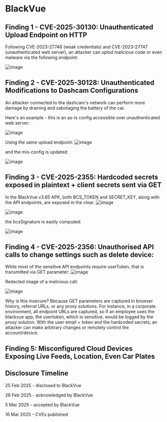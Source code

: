 # BlackVue


## Finding 1 - CVE-2025-30130: Unauthenticated Upload Endpoint on HTTP 
Following CVE-2023-27746 (weak credentials) and CVE-2023-27747 (unauthenticated web server), an attacker can uplod malicious code or even malware via the following endpoint:

![image](https://github.com/user-attachments/assets/a0111910-f0d8-4774-beb5-1c52767b836f)

## Finding 2 - CVE-2025-30128: Unauthenticated Modifications to Dashcam Configurations

An attacker connected to the dashcam's network can perform more damage by draining and sabotaging the battery of the car.

Here's an example - this is an as-is config accessible over unauthenticated web server:

![image](https://github.com/user-attachments/assets/d51ec69b-9acd-4cb1-91ca-2bcadf9933b6)

Using the same upload endpoint:
![image](https://github.com/user-attachments/assets/a0111910-f0d8-4774-beb5-1c52767b836f)

and the mis-config is updated:

![image](https://github.com/user-attachments/assets/ab3bb1bc-3a70-4c39-b34b-264ece664eb5)


## Finding 3 - CVE-2025-2355: Hardcoded secrets exposed in plaintext + client secrets sent via GET

In the BlackVue v3.65 APK, both BCS_TOKEN and SECRET_KEY, along with the API endpoints, are exposed in the clear.
![image](https://github.com/user-attachments/assets/e2f09ff7-884f-42c7-9667-566ab8e7760e)

![image](https://github.com/user-attachments/assets/ab998eaf-1eaf-4f09-94ca-43de049506b7)

the bcsSignature is easily computed: 

![image](https://github.com/user-attachments/assets/27594907-cfed-4718-90e6-b2e6b860b9bf)


## Finding 4 - CVE-2025-2356: Unauthorised API calls to change settings such as delete device:

While most of the sensitive API endpoints require userToken, that is transmitted via GET parameter:
![image](https://github.com/user-attachments/assets/ea75d84d-e5eb-43bb-9c8b-b78111a3a67b)

Redacted image of a malicious call:

![image](https://github.com/user-attachments/assets/a4ed058e-b516-47e5-93d0-63286f4e31ef)


Why is this insecure? Because GET parameters are captured in browser history, referral URLs, or any proxy solutions. For instance, in a corporate environment, all endpoint URLs are captured, so if an employee uses the blackvue app, the usertoken, which is sensitive, would be logged by the proxy solution. With the user email + token and the hardcoded secrets, an attacker can make arbitrary changes or remotely control the account/device.

## Finding 5: Misconfigured Cloud Devices Exposing Live Feeds, Location, Even Car Plates
<in discussion>


## Disclosure Timeline

25 Feb 2025 - disclosed to BlackVue

26 Feb 2025 - acknowledged by BlackVue

5 Mar 2025 - accepted by BlackVue

16 Mar 2025 - CVEs published







